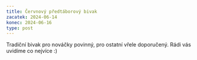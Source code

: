 ```yaml
---
title: Červnový předtáborový bivak
zacatek: 2024-06-14
konec: 2024-06-16
type: post
---
```

Tradiční bivak pro nováčky povinný, pro ostatní vřele doporučený. Rádi vás uvidíme co nejvíce :)